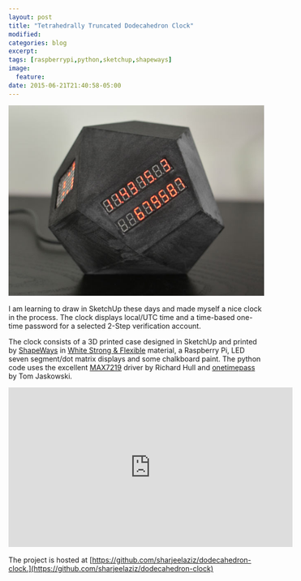 ```yaml
---
layout: post
title: "Tetrahedrally Truncated Dodecahedron Clock"
modified:
categories: blog
excerpt:
tags: [raspberrypi,python,sketchup,shapeways]
image:
  feature:
date: 2015-06-21T21:40:58-05:00
---
```


![Tetrahedrally Truncated Dodecahedron](/images/front-view.jpg)

I am learning to draw in SketchUp these days and made myself a nice clock in the process. The clock displays local/UTC time and a time-based one-time password for a selected 2-Step verification account.

The clock consists of a 3D printed case designed in SketchUp and printed by [ShapeWays](http://shpws.me/Im4Y) in [White Strong & Flexible](https://www.shapeways.com/materials/strong-and-flexible-plastic?li=nav) material, a Raspberry Pi, LED seven segment/dot matrix displays and some chalkboard paint. The python code uses the excellent [MAX7219](https://github.com/rm-hull/max7219) driver by Richard Hull and [onetimepass](https://github.com/tadeck/onetimepass) by Tom Jaskowski.

<iframe width="560" height="315" src="https://www.youtube.com/embed/-RI2aG52GX4" frameborder="0" allowfullscreen></iframe>

The project is hosted at [https://github.com/sharjeelaziz/dodecahedron-clock.](https://github.com/sharjeelaziz/dodecahedron-clock)

